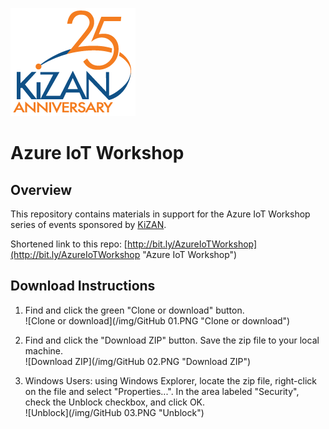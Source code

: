![KiZAN - 25th Anniversary](/img/KiZAN_25anniv_logo200px.png "KiZAN - 25th Anniversary")

# Azure IoT Workshop

## Overview

This repository contains materials in support for the Azure IoT Workshop series of events sponsored by [KiZAN](http://kizan.com "KiZAN").

Shortened link to this repo: [http://bit.ly/AzureIoTWorkshop](http://bit.ly/AzureIoTWorkshop "Azure IoT Workshop")

## Download Instructions

1. Find and click the green "Clone or download" button.  
![Clone or download](/img/GitHub 01.PNG "Clone or download")

2. Find and click the "Download ZIP" button.  Save the zip file to your local machine.    
![Download ZIP](/img/GitHub 02.PNG "Download ZIP")

3. Windows Users: using Windows Explorer, locate the zip file, right-click on the file and select "Properties...".  In the area labeled "Security", check the Unblock checkbox, and click OK.  
![Unblock](/img/GitHub 03.PNG "Unblock")